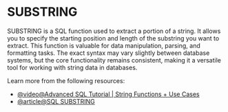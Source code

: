 # SUBSTRING

SUBSTRING is a SQL function used to extract a portion of a string. It allows you to specify the starting position and length of the substring you want to extract. This function is valuable for data manipulation, parsing, and formatting tasks. The exact syntax may vary slightly between database systems, but the core functionality remains consistent, making it a versatile tool for working with string data in databases.

Learn more from the following resources:

- [@video@Advanced SQL Tutorial | String Functions + Use Cases](https://www.youtube.com/watch?v=GQj6_6V_jVA)
- [@article@SQL SUBSTRING](https://www.w3schools.com/sql/func_sqlserver_substring.asp)